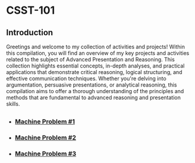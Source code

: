 # CSST-101

## Introduction
Greetings and welcome to my collection of activities and projects! Within this compilation, you will find an overview of my key projects and activities related to the subject of Advanced Presentation and Reasoning. This collection highlights essential concepts, in-depth analyses, and practical applications that demonstrate critical reasoning, logical structuring, and effective communication techniques. Whether you're delving into argumentation, persuasive presentations, or analytical reasoning, this compilation aims to offer a thorough understanding of the principles and methods that are fundamental to advanced reasoning and presentation skills.

##
* ### [Machine Problem #1](https://github.com/simon-javier/CSST101-3B/tree/main/3B_JAVIER_MP1)
* ### [Machine Problem #2](https://github.com/simon-javier/CSST101-3B/tree/main/3B_JAVIER_MP2)
* ### [Machine Problem #3](https://github.com/simon-javier/CSST101-3B/blob/main/3B_JAVIER_MP3/3B_JAVIER_MP3.ipynb)
